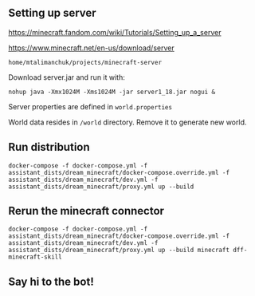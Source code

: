 ## Setting up server

https://minecraft.fandom.com/wiki/Tutorials/Setting_up_a_server

https://www.minecraft.net/en-us/download/server

`home/mtalimanchuk/projects/minecraft-server`

Download server.jar and run it with:
```
nohup java -Xmx1024M -Xms1024M -jar server1_18.jar nogui &
```

Server properties are defined in `world.properties`

World data resides in `/world` directory. Remove it to generate new world.


## Run distribution
```
docker-compose -f docker-compose.yml -f assistant_dists/dream_minecraft/docker-compose.override.yml -f assistant_dists/dream_minecraft/dev.yml -f assistant_dists/dream_minecraft/proxy.yml up --build
```

## Rerun the minecraft connector
```
docker-compose -f docker-compose.yml -f assistant_dists/dream_minecraft/docker-compose.override.yml -f assistant_dists/dream_minecraft/dev.yml -f assistant_dists/dream_minecraft/proxy.yml up --build minecraft dff-minecraft-skill
```

## Say hi to the bot!

